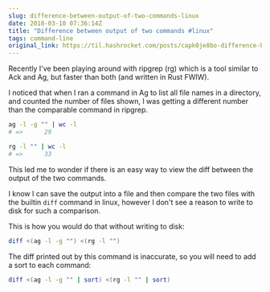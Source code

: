 ```yaml
---
slug: difference-between-output-of-two-commands-linux
date: 2018-03-10 07:36:14Z
title: "Difference between output of two commands #linux"
tags: command-line
original_link: https://til.hashrocket.com/posts/capk0je8bo-difference-between-output-of-two-commands-linux
---
```



Recently I've been playing around with ripgrep (rg) which is a tool similar to Ack and Ag, but faster than both (and written in Rust FWIW).

I noticed that when I ran a command in Ag to list all file names in a directory, and counted the number of files shown, I was getting a different number than the comparable command in ripgrep.

```sh
ag -l -g "" | wc -l
# =>      29
```

```sh
rg -l "" | wc -l
# =>      33
```

This led me to wonder if there is an easy way to view the diff between the output of the two commands.

I know I can save the output into a file and then compare the two files with the builtin `diff` command in linux, however I don't see a reason to write to disk for such a comparison.

This is how you would do that without writing to disk:

```sh
diff <(ag -l -g "") <(rg -l "")
```

The diff printed out by this command is inaccurate, so you will need to add a sort to each command:

```sh
diff <(ag -l -g "" | sort) <(rg -l "" | sort)
```
